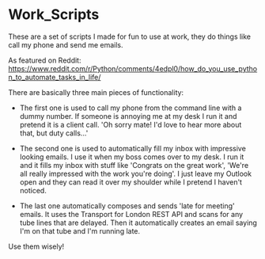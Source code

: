 # Work_Scripts

These are a set of scripts I made for fun to use at work, they do things like call my phone and send me emails.

As featured on Reddit: https://www.reddit.com/r/Python/comments/4edpl0/how_do_you_use_python_to_automate_tasks_in_life/

There are basically three main pieces of functionality:

- The first one is used to call my phone from the command line with a dummy number. If someone is annoying me at my desk I run it and pretend it is a client call. 'Oh sorry mate! I'd love to hear more about that, but duty calls...'

- The second one is used to automatically fill my inbox with impressive looking emails. I use it when my boss comes over to my desk. I run it and it fills my inbox with stuff like 'Congrats on the great work', 'We're all really impressed with the work you're doing'. I just leave my Outlook open and they can read it over my shoulder while I pretend I haven't noticed.

- The last one automatically composes and sends 'late for meeting' emails. It uses the Transport for London REST API and scans for any tube lines that are delayed. Then it automatically creates an email saying I'm on that tube and I'm running late.

Use them wisely!